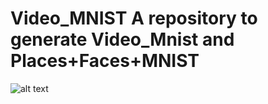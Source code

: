 # Video_MNIST A repository to generate Video_Mnist and Places+Faces+MNIST


![alt text](https://github.com/Petr-Byv/Video_MNIST/blob/main/src/gifs/movie1.gif "43 sample")
